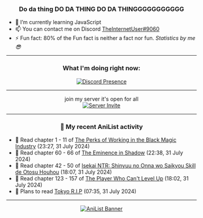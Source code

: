 <div align="center">

### Do da thing DO DA THING DO DA THINGGGGGGGGGGG
</div>

- 🌱 I’m currently learning JavaScript
- 📫 You can contact me on Discord [TheInternetUser#9060](https://discord.com/users/534117072796385300)
- ⚡ Fun fact: 80% of the Fun fact is neither a fact nor fun. _Statistics by me 😎_
<hr>

<div align="center">

### What I'm doing right now:
[![Discord Presence](https://lanyard.cnrad.dev/api/534117072796385300)](https://discord.com/users/534117072796385300)
<hr>

join my server it's open for all <br>
[![Server Invite](https://invidget.switchblade.xyz/bfYgVHxrSs)](https://discord.gg/bfYgVHxrSs)

<hr>
  
### 🌸 My recent AniList activity

</div>

<!-- ANILIST_ACTIVITY:start -->

-   📖 Read chapter 1 - 11 of [The Perks of Working in the Black Magic Industry](https://anilist.co/manga/107700) (23:27, 31 July 2024)
-   📖 Read chapter 60 - 66 of [The Eminence in Shadow](https://anilist.co/manga/106758) (22:38, 31 July 2024)
-   📖 Read chapter 42 - 50 of [Isekai NTR: Shinyuu no Onna wo Saikyou Skill de Otosu Houhou](https://anilist.co/manga/115042) (18:07, 31 July 2024)
-   📖 Read chapter 123 - 157 of [The Player Who Can't Level Up](https://anilist.co/manga/130511) (18:02, 31 July 2024)
-   📖 Plans to read [Tokyo R.I.P](https://anilist.co/manga/176124) (07:35, 31 July 2024)

<!-- ANILIST_ACTIVITY:end -->
<hr>

<div align="center">

[![AniList Banner](https://img.anili.st/User/929966)](https://anilist.co/user/TheInternetUser)

<!-- ![Profile views](https://gpvc.arturio.dev/TheInternetUse7) Since 2023-01-09 -->
<br>


</div>
